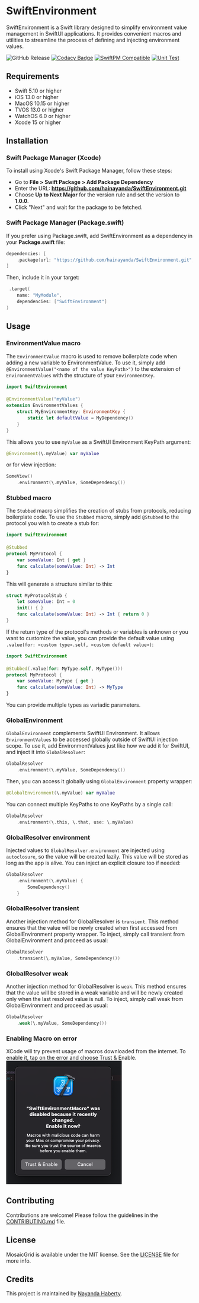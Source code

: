# SwiftEnvironment

SwiftEnvironment is a Swift library designed to simplify environment value management in SwiftUI applications. It provides convenient macros and utilities to streamline the process of defining and injecting environment values.

![GitHub Release](https://img.shields.io/github/v/release/hainayanda/swiftenvironment)
[![Codacy Badge](https://app.codacy.com/project/badge/Grade/9dbed03fc0cd49f8a8fdd97a33edf29b)](https://app.codacy.com/gh/hainayanda/SwiftEnvironment/dashboard?utm_source=gh&utm_medium=referral&utm_content=&utm_campaign=Badge_grade)
[![SwiftPM Compatible](https://img.shields.io/badge/SwiftPM-Compatible-brightgreen)](https://swift.org/package-manager/)
[![Unit Test](https://github.com/hainayanda/SwiftEnvironment/actions/workflows/test.yml/badge.svg)](https://github.com/hainayanda/SwiftEnvironment/actions/workflows/test.yml)

## Requirements

- Swift 5.10 or higher
- iOS 13.0 or higher
- MacOS 10.15 or higher
- TVOS 13.0 or higher
- WatchOS 6.0 or higher
- Xcode 15 or higher

## Installation

### Swift Package Manager (Xcode)

To install using Xcode's Swift Package Manager, follow these steps:

- Go to **File > Swift Package > Add Package Dependency**
- Enter the URL: **<https://github.com/hainayanda/SwiftEnvironment.git>**
- Choose **Up to Next Major** for the version rule and set the version to **1.0.0**.
- Click "Next" and wait for the package to be fetched.

### Swift Package Manager (Package.swift)

If you prefer using Package.swift, add SwiftEnvironment as a dependency in your **Package.swift** file:

```swift
dependencies: [
    .package(url: "https://github.com/hainayanda/SwiftEnvironment.git", .upToNextMajor(from: "1.0.0"))
]
```

Then, include it in your target:

```swift
 .target(
    name: "MyModule",
    dependencies: ["SwiftEnvironment"]
)
```

## Usage

### EnvironmentValue macro

The `EnvironmentValue` macro is used to remove boilerplate code when adding a new variable to EnvironmentValue. To use it, simply add `@EnvironmentValue("<name of the value KeyPath>")` to the extension of `EnvironmentValues` with the structure of your `EnvironmentKey`.

```swift
import SwiftEnvironment

@EnvironmentValue("myValue")
extension EnvironmentValues {
    struct MyEnvironmentKey: EnvironmentKey {
        static let defaultValue = MyDependency()
    }
}
```

This allows you to use `myValue` as a SwiftUI Environment KeyPath argument:

```swift
@Environment(\.myValue) var myValue
```

or for view injection:

```swift
SomeView()
    .environment(\.myValue, SomeDependency())
```

### Stubbed macro

The `Stubbed` macro simplifies the creation of stubs from protocols, reducing boilerplate code. To use the `Stubbed` macro, simply add `@Stubbed` to the protocol you wish to create a stub for:

```swift
import SwiftEnvironment

@Stubbed
protocol MyProtocol { 
    var someValue: Int { get }
    func calculate(someValue: Int) -> Int
}
```

This will generate a structure similar to this:

```swift
struct MyProtocolStub { 
    let someValue: Int = 0
    init() { }
    func calculate(someValue: Int) -> Int { return 0 }
}
```

If the return type of the protocol's methods or variables is unknown or you want to customize the value, you can provide the default value using `.value(for: <custom type>.self, <custom default value>)`:

```swift
import SwiftEnvironment

@Stubbed(.value(for: MyType.self, MyType()))
protocol MyProtocol { 
    var someValue: MyType { get }
    func calculate(someValue: Int) -> MyType
}
```

You can provide multiple types as variadic parameters.

### GlobalEnvironment

`GlobalEnvironment` complements SwiftUI Environment. It allows `EnvironmentValues` to be accessed globally outside of SwiftUI injection scope. To use it, add EnvironmentValues just like how we add it for SwiftUI, and inject it into `GlobalResolver`:

```swift
GlobalResolver
    .environment(\.myValue, SomeDependency())
```

Then, you can access it globally using `GlobalEnvironment` property wrapper:

```swift
@GlobalEnvironment(\.myValue) var myValue
```

You can connect multiple KeyPaths to one KeyPaths by a single call:

```swift
GlobalResolver
    .environment(\.this, \.that, use: \.myValue)
```

### GlobalResolver environment

Injected values to `GlobalResolver.environment` are injected using `autoclosure`, so the value will be created lazily. This value will be stored as long as the app is alive. You can inject an explicit closure too if needed:

```swift
GlobalResolver
    .environment(\.myValue) { 
        SomeDependency()
    }
```

### GlobalResolver transient

Another injection method for GlobalResolver is `transient`. This method ensures that the value will be newly created when first accessed from GlobalEnvironment property wrapper. To inject, simply call transient from GlobalEnvironment and proceed as usual:

```swift
GlobalResolver
    .transient(\.myValue, SomeDependency())
```

### GlobalResolver weak

Another injection method for GlobalResolver is `weak`. This method ensures that the value will be stored in a weak variable and will be newly created only when the last resolved value is null. To inject, simply call weak from GlobalEnvironment and proceed as usual:

```swift
GlobalResolver
    .weak(\.myValue, SomeDependency())
```

### Enabling Macro on error

XCode will try prevent usage of macros downloaded from the internet. To enable it, tap on the error and choose Trust & Enable.
![SwiftEnvironment error](SwiftEnvironmentError.png)

## Contributing

Contributions are welcome! Please follow the guidelines in the [CONTRIBUTING.md](CONTRIBUTING.md) file.

## License

MosaicGrid is available under the MIT license. See the [LICENSE](LICENSE) file for more info.

## Credits

This project is maintained by [Nayanda Haberty](hainayanda@outlook.com).
